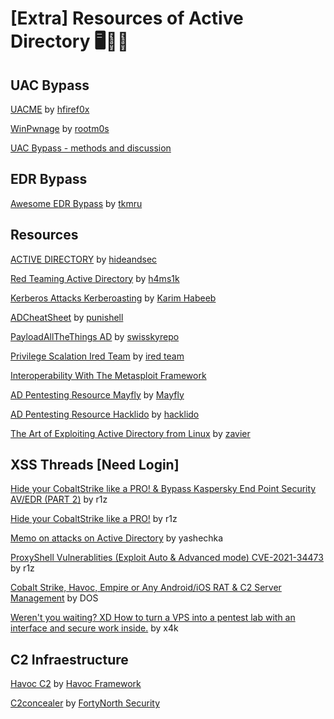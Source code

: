 # [Extra] Resources of Active Directory 🖥️👾🤓

## UAC Bypass

[UACME](https://github.com/hfiref0x/UACME) by [hfiref0x](https://github.com/hfiref0x)

[WinPwnage](https://github.com/rootm0s/WinPwnage) by [rootm0s](https://github.com/rootm0s)

[UAC Bypass - methods and discussion](https://xss.is/threads/109310/)

## EDR Bypass

[Awesome EDR Bypass](https://github.com/tkmru/awesome-edr-bypass) by [tkmru](https://github.com/tkmru)

## Resources
[ACTIVE DIRECTORY](https://hideandsec.sh/books/cheatsheets-82c/page/active-directory) by [hideandsec](https://hideandsec.sh/)

[Red Teaming Active Directory](https://h4ms1k.github.io/Red_Team_Active_Directory/#) by [h4ms1k](https://h4ms1k.github.io/)

[Kerberos Attacks Kerberoasting](https://nored0x.github.io/red-teaming/Kerberos-Attacks-Kerbroasting/) by [Karim Habeeb](https://nored0x.github.io/)

[ADCheatSheet](https://github.com/punishell/ADCheatSheet) by [punishell](https://github.com/punishell)

[PayloadAllTheThings AD](https://github.com/swisskyrepo/PayloadsAllTheThings/blob/master/Methodology%20and%20Resources/Active%20Directory%20Attack.md) by [swisskyrepo](https://github.com/swisskyrepo/)

[Privilege Scalation Ired Team](https://www.ired.team/offensive-security/privilege-escalation) by [ired team](https://www.ired.team)

[Interoperability With The Metasploit Framework](https://www.cobaltstrike.com/blog/interoperability-with-the-metasploit-framework)

[AD Pentesting Resource Mayfly](https://mayfly277.github.io/archives/) by [Mayfly](https://mayfly277.github.io/)

[AD Pentesting Resource Hacklido](https://hacklido.com/lists/6) by [hacklido](https://hacklido.com/)

[The Art of Exploiting Active Directory from Linux](https://gatari.dev/posts/the-art-of-exploiting-ad-from-linux/) by [zavier](https://gatari.dev/)

## XSS Threads **[Need Login]**

[Hide your CobaltStrike like a PRO! & Bypass Kaspersky End Point Security AV/EDR (PART 2)](https://xss.is/threads/67273/) by r1z

[Hide your CobaltStrike like a PRO!](https://xss.is/threads/54879/) by r1z

[Memo on attacks on Active Directory](https://xss.is/threads/76406/) by yashechka

[ProxyShell Vulnerablities (Exploit Auto & Advanced mode) CVE-2021-34473](https://xss.is/threads/55507/) by r1z

[Cobalt Strike, Havoc, Empire or Any Android/iOS RAT & C2 Server Management](https://xss.is/threads/85960/) by DOS

[Weren't you waiting? XD How to turn a VPS into a pentest lab with an interface and secure work inside.](https://xss.is/threads/53632/) by x4k

## C2 Infraestructure

[Havoc C2](https://github.com/HavocFramework/Havoc) by [Havoc Framework](https://github.com/HavocFramework)

[C2concealer](https://github.com/FortyNorthSecurity/C2concealer) by [FortyNorth Security](https://github.com/FortyNorthSecurity)

